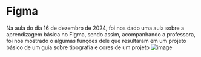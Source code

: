 # Figma
Na aula do dia 16 de dezembro de 2024, foi nos dado uma aula sobre a aprendizagem básica no Figma, sendo assim, acompanhando a professora, foi nos mostrado o algumas funções dele que resultaram em um projeto básico de um guia sobre tipografia e cores de um projeto 
![image](https://github.com/user-attachments/assets/7416856a-0cf7-44db-b089-4b6c4dd2d2ff)
